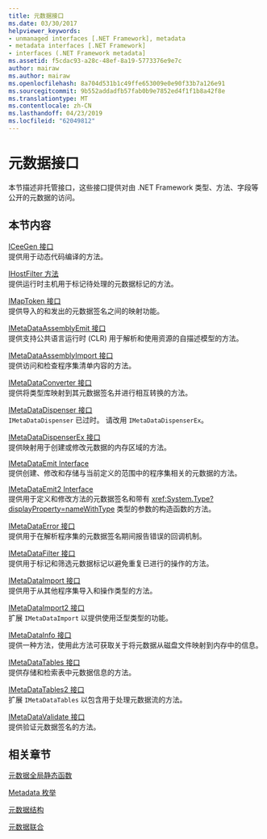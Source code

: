 ```yaml
---
title: 元数据接口
ms.date: 03/30/2017
helpviewer_keywords:
- unmanaged interfaces [.NET Framework], metadata
- metadata interfaces [.NET Framework]
- interfaces (.NET Framework metadata]
ms.assetid: f5cdac93-a28c-48ef-8a19-5773376e9e7c
author: mairaw
ms.author: mairaw
ms.openlocfilehash: 8a704d531b1c49ffe653009e0e90f33b7a126e91
ms.sourcegitcommit: 9b552addadfb57fab0b9e7852ed4f1f1b8a42f8e
ms.translationtype: MT
ms.contentlocale: zh-CN
ms.lasthandoff: 04/23/2019
ms.locfileid: "62049812"
---
```

# <a name="metadata-interfaces"></a>元数据接口
本节描述非托管接口，这些接口提供对由 .NET Framework 类型、方法、字段等公开的元数据的访问。  
  
## <a name="in-this-section"></a>本节内容  
 [ICeeGen 接口](../../../../docs/framework/unmanaged-api/metadata/iceegen-interface.md)  
 提供用于动态代码编译的方法。  
  
 [IHostFilter 方法](../../../../docs/framework/unmanaged-api/metadata/ihostfilter-interface.md)  
 提供运行时主机用于标记待处理的元数据标记的方法。  
  
 [IMapToken 接口](../../../../docs/framework/unmanaged-api/metadata/imaptoken-interface.md)  
 提供导入的和发出的元数据签名之间的映射功能。  
  
 [IMetaDataAssemblyEmit 接口](../../../../docs/framework/unmanaged-api/metadata/imetadataassemblyemit-interface.md)  
 提供支持公共语言运行时 (CLR) 用于解析和使用资源的自描述模型的方法。  
  
 [IMetaDataAssemblyImport 接口](../../../../docs/framework/unmanaged-api/metadata/imetadataassemblyimport-interface.md)  
 提供访问和检查程序集清单内容的方法。  
  
 [IMetaDataConverter 接口](../../../../docs/framework/unmanaged-api/metadata/imetadataconverter-interface.md)  
 提供将类型库映射到其元数据签名并进行相互转换的方法。  
  
 [IMetaDataDispenser 接口](../../../../docs/framework/unmanaged-api/metadata/imetadatadispenser-interface.md)  
 `IMetaDataDispenser` 已过时。 请改用 `IMetaDataDispenserEx`。  
  
 [IMetaDataDispenserEx 接口](../../../../docs/framework/unmanaged-api/metadata/imetadatadispenserex-interface.md)  
 提供映射用于创建或修改元数据的内存区域的方法。  
  
 [IMetaDataEmit Interface](../../../../docs/framework/unmanaged-api/metadata/imetadataemit-interface.md)  
 提供创建、修改和存储与当前定义的范围中的程序集相关的元数据的方法。  
  
 [IMetaDataEmit2 Interface](../../../../docs/framework/unmanaged-api/metadata/imetadataemit2-interface.md)  
 提供用于定义和修改方法的元数据签名和带有 <xref:System.Type?displayProperty=nameWithType> 类型的参数的构造函数的方法。  
  
 [IMetaDataError 接口](../../../../docs/framework/unmanaged-api/metadata/imetadataerror-interface.md)  
 提供用于在解析程序集的元数据签名期间报告错误的回调机制。  
  
 [IMetaDataFilter 接口](../../../../docs/framework/unmanaged-api/metadata/imetadatafilter-interface.md)  
 提供用于标记和筛选元数据标记以避免重复已进行的操作的方法。  
  
 [IMetaDataImport 接口](../../../../docs/framework/unmanaged-api/metadata/imetadataimport-interface.md)  
 提供用于从其他程序集导入和操作类型的方法。  
  
 [IMetaDataImport2 接口](../../../../docs/framework/unmanaged-api/metadata/imetadataimport2-interface.md)  
 扩展 `IMetaDataImport` 以提供使用泛型类型的功能。  
  
 [IMetaDataInfo 接口](../../../../docs/framework/unmanaged-api/metadata/imetadatainfo-interface.md)  
 提供一种方法，使用此方法可获取关于将元数据从磁盘文件映射到内存中的信息。  
  
 [IMetaDataTables 接口](../../../../docs/framework/unmanaged-api/metadata/imetadatatables-interface.md)  
 提供存储和检索表中元数据信息的方法。  
  
 [IMetaDataTables2 接口](../../../../docs/framework/unmanaged-api/metadata/imetadatatables2-interface.md)  
 扩展 `IMetaDataTables` 以包含用于处理元数据流的方法。  
  
 [IMetaDataValidate 接口](../../../../docs/framework/unmanaged-api/metadata/imetadatavalidate-interface.md)  
 提供验证元数据签名的方法。  
  
## <a name="related-sections"></a>相关章节  
 [元数据全局静态函数](../../../../docs/framework/unmanaged-api/metadata/metadata-global-static-functions.md)  
  
 [Metadata 枚举](../../../../docs/framework/unmanaged-api/metadata/metadata-enumerations.md)  
  
 [元数据结构](../../../../docs/framework/unmanaged-api/metadata/metadata-structures.md)  
  
 [元数据联合](../../../../docs/framework/unmanaged-api/metadata/metadata-unions.md)
